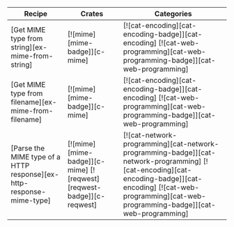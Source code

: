 | Recipe | Crates | Categories |
|--------|--------|------------|
| [Get MIME type from string][ex-mime-from-string] | [![mime][mime-badge]][c-mime] | [![cat-encoding][cat-encoding-badge]][cat-encoding] [![cat-web-programming][cat-web-programming-badge]][cat-web-programming] |
| [Get MIME type from filename][ex-mime-from-filename] | [![mime][mime-badge]][c-mime] | [![cat-encoding][cat-encoding-badge]][cat-encoding] [![cat-web-programming][cat-web-programming-badge]][cat-web-programming] |
| [Parse the MIME type of a HTTP response][ex-http-response-mime-type] | [![mime][mime-badge]][c-mime]  [![reqwest][reqwest-badge]][c-reqwest] | [![cat-network-programming][cat-network-programming-badge]][cat-network-programming]  [![cat-encoding][cat-encoding-badge]][cat-encoding] [![cat-web-programming][cat-web-programming-badge]][cat-web-programming] |

